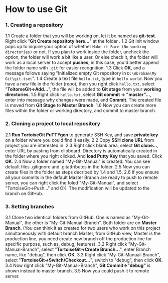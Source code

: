 # How to use Git
### 1. Creating a repository 
1.1 Create a folder that you will be working on, let it be named as **git-test**. Right click "**Git Create repositoty here...**" at the folder .
1.2 Git Init window pops up to inquire your option of whether `Make it Bare (No working directories)` or not. If you plan to work inside the folder, uncheck the option, the folder will work a bit like a user. Or else check it, the folder will work as a local server to accept **pushes**, in this case, you'd better append the folder name with `.git` for easier recognition.
1.3 Click **OK**, and a message follows saying "Initialized empty Git repository in `D:\Abraham\My Git\git-tset`".
1.4 Create a text file `hello.txt`, type in `hello world`. Now you have a new file in the folder (repo), then you right click `hello.txt`, select "**ToitorseGit->Add...**", the file will be added to **Git stage** from your **working directories**.
1.5 Right click `hello.txt`, select **Git commit -> "master"...**, enter into message why changes were made, and **Commit**. The created file is moved from **Git Stage** to **Master Branch**.
1.6 Now you can create more files within the folder or working directory, and commit to master branch.

### 2. Cloning a project to local repository
2.1 **Run TortoiseGit PuTTYgen** to generate SSH Key, and save **private key** on a folder where you could find it easily.
2.2 Copy **SSH clone URL** from project you are interested in.
2.3 Right click blank area, select **Git clone...**, 
enter URL by pasting from clipboard. Directory is automatically created in the folder where you right clicked. And **load Putty Key** that you saved. Click **OK**.
2.4 Now a folder named "My-Git-Manual" is created. You can see default files .gitignore and .gitattributes in the folder.
2.5 Now you can create files in the folder as steps decribed by 1.4 and 1.5.
2.6 If you ensure all your commits in the default Master Branch are ready to push to remote server, you can right click the foled "My-Git-Manual", and select "TortoiseGit->Push..." and OK. The modification will be updated to the branch on GitHub.


### 3. Setting branches
3.1 Clone two identical folders from GitHub. One is named as "My-Git-Manual", the other is "My-Git-Manual-Branch". Both folder are on **Master Branch**. (You can think it as created for two users who work on this project simultaneously with default branch Master, from GitHub view, Master is the production line, you need create new branch off the production line for specific purpose, such as, debug, features).
3.2 Right click "My-Git-Manual-Branch", select "**TortoiseGit->Create Branch...**", enter Branch name, like "debug", then click **OK**.
3.3 Right click "My-Git-Manual-Branch", select "**TortoiseGit->Switch/Checkout...**", switch to "debug", then click **OK**.
3.4 Now right click "My-Git-Manual-Branch", **Git Commit->"debug"** is shown instead to master branch.
3.5 Now you could push it to remote server.
